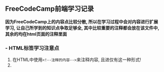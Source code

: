 ## FreeCodeCamp前端学习记录
**因为FreeCodeCamp上的内容点比较分散, 所以在学习过程中会对内容进行扩展学习, 让自己所学到的知识点争取足够全, 其中比较重要的注释都会放在该文件中, 其余的均在html页面的注释里面**
### - HTML标签学习注意点
1. 在HTML中使用`<!--注释的内容-->`来注释内容, 且进仅有这一种形式!
2. 